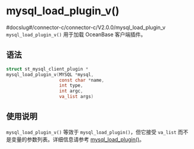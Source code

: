 mysql_load_plugin_v() 
==========================================
#docslug#/connector-c/connector-c/V2.0.0/mysql_load_plugin_v
`mysql_load_plugin_v()` 用于加载 OceanBase 客户端插件。 

语法 
-----------------------

```c
struct st_mysql_client_plugin *
mysql_load_plugin_v(MYSQL *mysql,
                    const char *name,
                    int type,
                    int argc,
                    va_list args)
```



使用说明 
-------------------------

`mysql_load_plugin_v()` 等效于 `mysql_load_plugin()`，但它接受 `va_list` 而不是变量的参数列表。详细信息请参考 [mysql_load_plugin()](../400.basic-api-functions/4900.mysql_load_plugin.md)。
